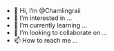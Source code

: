 - 👋 Hi, I’m @Chamlingraii
- 👀 I’m interested in ...
- 🌱 I’m currently learning ...
- 💞️ I’m looking to collaborate on ...
- 📫 How to reach me ...

<!---
Chamlingraii/Chamlingraii is a ✨ special ✨ repository because its `README.md` (this file) appears on your GitHub profile.
You can click the Preview link to take a look at your changes.
--->
